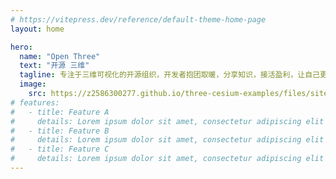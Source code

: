 ```yaml
---
# https://vitepress.dev/reference/default-theme-home-page
layout: home

hero:
  name: "Open Three"
  text: "开源 三维"
  tagline: 专注于三维可视化的开源组织，开发者抱团取暖，分享知识，接活盈利，让自己更有底气，加入请联系 —— 下列任意作者 或 QQ🐧：2586300277
  image:
    src: https://z2586300277.github.io/three-cesium-examples/files/site/logo.svg
# features:
#   - title: Feature A
#     details: Lorem ipsum dolor sit amet, consectetur adipiscing elit
#   - title: Feature B
#     details: Lorem ipsum dolor sit amet, consectetur adipiscing elit
#   - title: Feature C
#     details: Lorem ipsum dolor sit amet, consectetur adipiscing elit
---
```


<script setup>
import { VPTeamMembers } from 'vitepress/theme'
</script>

<VPTeamMembers :members="[
   {
    avatar: 'https://avatars.githubusercontent.com/u/56536031?v=4',
    name: 'Nico',
    title: '热爱Three.js 和 Cesium.js 的开发者',
    links: [
      { icon: 'github', link: 'https://github.com/Nicolas-zn' },
      { icon: 'twitter', link: 'https://nicowebgl.cn/portfolio/index.html#/my_resume' },
    ]
  },
  {
    avatar: 'https://avatars.githubusercontent.com/u/72586973?s=96&v=4',
    name: '优雅永不过时',
    title: '致力于可视化前端的开发者',
    links: [
      { icon: 'github', link: 'https://github.com/z2586300277' },
      { icon: 'twitter', link: 'https://z2586300277.github.io' },
    ]
  },
  {
    avatar: 'https://avatars.githubusercontent.com/u/20716499?v=4',
    name: 'JWL',
    title: '人生如逆旅，我亦是行人',
    links: [
      { icon: 'github', link: 'https://github.com/jiawanlong' },
      { icon: 'twitter', link: 'https://jiawanlong.github.io/' },
    ]
  },
    {
    avatar: 'https://avatars.githubusercontent.com/u/22094990?v=4',
    name: '攻城师不浪',
    title: '砥砺前行，fighting',
    links: [
      { icon: 'github', link: 'https://github.com/tingyuxuan2302' },
    ],
  },
  {
    avatar: 'https://avatars.githubusercontent.com/u/47728509?v=4',
    name: 'KZ137onethe',
    title: 'KZ137onethe',
    links: [
      { icon: 'github', link: 'https://github.com/KZ137onethe' },
    ],
  },
   {
    avatar: 'https://avatars.githubusercontent.com/u/172246978?v=4',
    name: 'code like',
    title: 'Three.js developer',
    links: [
      { icon: 'github', link: 'https://github.com/g2657' },
    ],
  }
]" />
